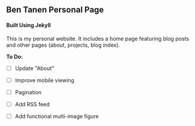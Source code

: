 ## Ben Tanen Personal Page
#### Built Using Jekyll

This is my personal website. It includes a home page featuring blog posts and other pages (about, projects, blog index).

**To Do:**
- [ ] Update "About"
- [ ] Improve mobile viewing
- [ ] Pagination
- [ ] Add RSS feed
- [ ] Add functional multi-image figure

